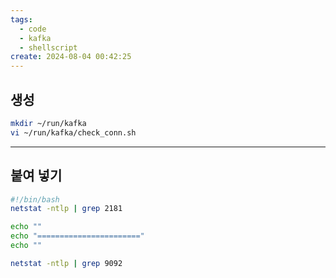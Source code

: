 ```yaml
---
tags:
  - code
  - kafka
  - shellscript
create: 2024-08-04 00:42:25
---
```


## 생성

```sh
mkdir ~/run/kafka
vi ~/run/kafka/check_conn.sh
```

---
## 붙여 넣기

```sh
#!/bin/bash
netstat -ntlp | grep 2181

echo ""
echo "======================="
echo ""

netstat -ntlp | grep 9092
```